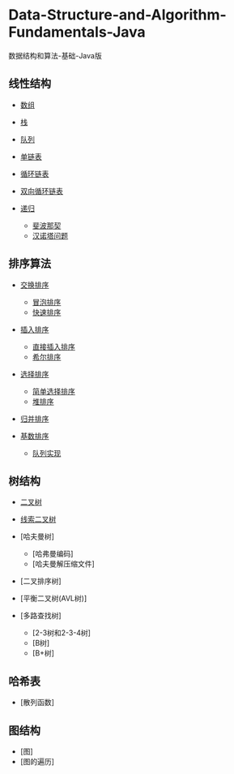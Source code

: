 # Data-Structure-and-Algorithm-Fundamentals-Java
数据结构和算法-基础-Java版
## 线性结构
- [数组](/src/sort_Algorithm/exchange_Sort/array)
- [栈](/src/sort_Algorithm/exchange_Sort/stack)
- [队列](/src/sort_Algorithm/exchange_Sort/queue)
- [单链表](/src/sort_Algorithm/exchange_Sort/node)
- [循环链表](/src/sort_Algorithm/exchange_Sort/loopNode)
- [双向循环链表](/src/sort_Algorithm/exchange_Sort/doubleNode)
- [递归](/src/sort_Algorithm/exchange_Sort/recursion)

    + [斐波那契](/src/sort_Algorithm/exchange_Sort/recursion/fibonacci)
    + [汉诺塔问题](/src/sort_Algorithm/exchange_Sort/recursion/tower_of_Hanoi)
## 排序算法
- [交换排序](/src/sort_Algorithm/exchange_Sort)

    + [冒泡排序](/src/sort_Algorithm/exchange_Sort/bubble_Sort)
    + [快速排序](/src/sort_Algorithm/exchange_Sort/qucik_Sort)
- [插入排序](/src/sort_Algorithm/insertion_Sort)

    + [直接插入排序](/src/sort_Algorithm/insertion_Sort/straight_Insertion_Sort)
    + [希尔排序](/src/sort_Algorithm/insertion_Sort/shell_Sort)
- [选择排序](/src/sort_Algorithm/insertion_Sort/selection_Sort)

    + [简单选择排序](/src/sort_Algorithm/insertion_Sort/simple_Selection_Sort)
    + [堆排序](/src/sort_Algorithm/insertion_Sort/heap_Sort)
- [归并排序](/src/sort_Algorithm/insertion_Sort/merge_Sort)
- [基数排序](/src/sort_Algorithm/insertion_Sort/radix_Sort)
    
    + [队列实现](/src/sort_Algorithm/insertion_Sort/selection_Sort/radixQueueSort)
## 树结构
- [二叉树](/src/tree/binary_Tree)
- [线索二叉树](/src/tree/threaded_Binary_Tree)
- [哈夫曼树]

    + [哈弗曼编码]
    + [哈夫曼解压缩文件]
- [二叉排序树]
- [平衡二叉树(AVL树)]
- [多路查找树]

    + [2-3树和2-3-4树]
    + [B树]
    + [B+树]
## 哈希表
- [散列函数]
## 图结构
- [图]
- [图的遍历]
